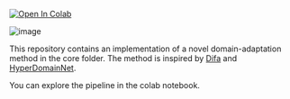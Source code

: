 [![Open In Colab](https://colab.research.google.com/assets/colab-badge.svg)](https://colab.research.google.com/drive/1UloMlI7DFdpKb5h5JfpP4lI6Egxk4F1V?usp=sharing)

![image](https://github.com/nikalebed/DomainAdaptation/assets/58134013/8da230f1-004e-4559-9ece-a27c2943f7c0)


This repository contains an implementation of a novel domain-adaptation method in the core folder. The method is inspired by [Difa](https://github.com/YBYBZhang/DiFa/tree/master) and [HyperDomainNet](https://github.com/MACderRu/HyperDomainNet/tree/main).

You can explore the pipeline in the colab notebook.
